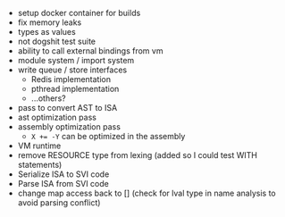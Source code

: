 - setup docker container for builds
- fix memory leaks
- types as values
- not dogshit test suite
- ability to call external bindings from vm
- module system / import system
- write queue / store interfaces
    - Redis implementation
    - pthread implementation
    - ...others?
- pass to convert AST to ISA
- ast optimization pass
- assembly optimization pass
  - `X += -Y` can be optimized in the assembly
- VM runtime
- remove RESOURCE type from lexing (added so I could test WITH statements)
- Serialize ISA to SVI code
- Parse ISA from SVI code
- change map access back to [] (check for lval type in name analysis to avoid parsing conflict)